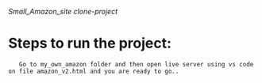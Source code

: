 ﻿*Small_Amazon_site clone-project*
# Steps to run the project:
       Go to my_own_amazon folder and then open live server using vs code on file amazon_v2.html and you are ready to go.. 
